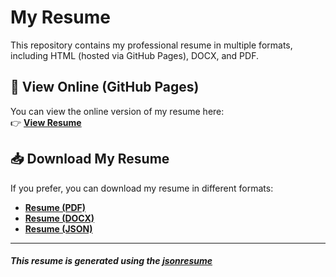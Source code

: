 # My Resume

This repository contains my professional resume in multiple formats, including HTML (hosted via GitHub Pages), DOCX, and PDF.

## 📄 View Online (GitHub Pages)
You can view the online version of my resume here:  
👉 **[View Resume](https://ryanoc.github.io/resume)**  

## 📥 Download My Resume
If you prefer, you can download my resume in different formats:

- **[Resume (PDF)](https://github.com/ryanoc/resume/raw/main/resume.pdf)**
- **[Resume (DOCX)](https://github.com/ryanoc/resume/raw/main/resume.docx)**
- **[Resume (JSON)](https://github.com/ryanoc/resume/raw/main/resume.json)**

---

##### This resume is generated using the [jsonresume](https://jsonresume.org/)
